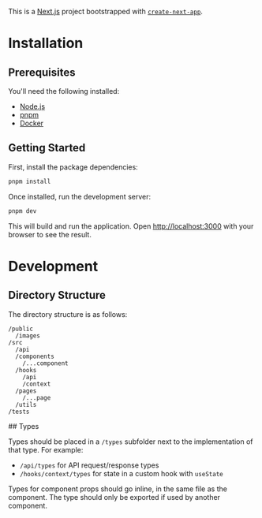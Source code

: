 This is a [Next.js](https://nextjs.org/) project bootstrapped with [`create-next-app`](https://github.com/vercel/next.js/tree/canary/packages/create-next-app).

# Installation
## Prerequisites

You'll need the following installed:
- [Node.js](https://nodejs.org/en/download/)
- [pnpm](https://pnpm.io/installation)
- [Docker](https://docs.docker.com/engine/install/)

## Getting Started

First, install the package dependencies:

```bash
pnpm install
```

Once installed, run the development server:

```bash
pnpm dev
```

This will build and run the application. Open [http://localhost:3000](http://localhost:3000) with your browser to see the result.

# Development

## Directory Structure

The directory structure is as follows:

```
/public
  /images
/src
  /api
  /components
    /...component
  /hooks
    /api
    /context
  /pages
    /...page
  /utils
/tests
```

## Types

Types should be placed in a `/types` subfolder next to the implementation of that type. For example:
- `/api/types` for API request/response types
- `/hooks/context/types` for state in a custom hook with `useState`

Types for component props should go inline, in the same file as the component. The type should only be exported if used by another component.
